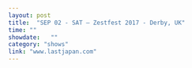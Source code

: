 ```yaml
---
layout: post
title:  "SEP 02 - SAT — Zestfest 2017 - Derby, UK"
time: ""
showdate:   ""
category: "shows"
link: "www.lastjapan.com"
---
```

